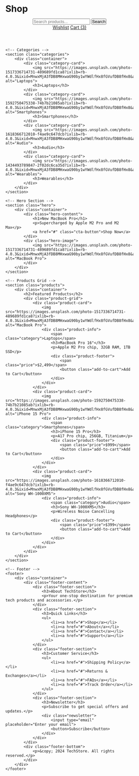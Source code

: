 # Shop
<!DOCTYPE html>
<html lang="en">
<head>
    <meta charset="UTF-8">
    <meta name="viewport" content="width=device-width, initial-scale=1.0">
    <title>TechStore</title>
    <link rel="stylesheet" href="styles.css">
</head>
<style>
    /* Reset and base styles */
* {
    margin: 0;
    padding: 0;
    box-sizing: border-box;
}

body {
    font-family: -apple-system, BlinkMacSystemFont, 'Segoe UI', Roboto, Oxygen, Ubuntu, Cantarell, sans-serif;
    line-height: 1.6;
    color: #333;
    background-color: #f5f5f5;
}

.container {
    max-width: 1200px;
    margin: 0 auto;
    padding: 0 50px;
}

/* Header styles */
header {
    background-color: white;
    box-shadow: 0 2px 4px rgba(0,0,0,0.1);
    top: 0;
    z-index: 1;
}

nav {
    display: flex;
    justify-content: space-between;
    align-items: center;
    padding: 1rem;
    max-width: 1200px;
    margin: 0 auto;
}

.logo {
    font-size: 1.5rem;
    font-weight: bold;
    color: #333;
}

.search-bar {
    flex: 1;
    max-width: 500px;
    margin: 0 2rem;
    display: flex;
}

.search-bar input {
    width: 100%;
    padding: 0.5rem 1rem;
    border: 1px solid #ddd;
    border-radius: 4px 0 0 4px;
    outline: none;
}

.search-btn {
    padding: 0.5rem 1rem;
    background-color: #2563eb;
    color: white;
    border: none;
    border-radius: 0 4px 4px 0;
    cursor: pointer;
}

.nav-buttons a {
    margin-left: 1.5rem;
    text-decoration: none;
    color: #333;
}

/* Categories section */
.categories {
    padding: 2rem 0;
}

.categories .container {
    display: grid;
    grid-template-columns: repeat(auto-fit, minmax(250px, 1fr));
    gap: 1.5rem;
}

.category-card {
    background: white;
    border-radius: 8px;
    overflow: hidden;
    box-shadow: 0 2px 4px rgba(0,0,0,0.1);
    transition: transform 0.2s;
}

.category-card:hover {
    transform: translateY(-4px);
}

.category-card img {
    width: 100%;
    height: 200px;
    object-fit: cover;
}

.category-card h3 {
    padding: 1rem;
    text-align: center;
}

/* Hero section */
.hero {
    background: linear-gradient(to right, #2563eb, #1d4ed8);
    color: white;
    padding: 4rem 0;
    margin-bottom: 4rem;
}

.hero .container {
    display: grid;
    grid-template-columns: 1fr 1fr;
    gap: 2rem;
    align-items: center;
}

.hero-content h1 {
    font-size: 3rem;
    margin-bottom: 1rem;
}

.hero-content p {
    font-size: 1.25rem;
    margin-bottom: 2rem;
}

.cta-button {
    display: inline-block;
    padding: 1rem 2rem;
    background-color: white;
    color: #2563eb;
    text-decoration: none;
    border-radius: 9999px;
    font-weight: 600;
    transition: background-color 0.2s;
}

.cta-button:hover {
    background-color: #f8f9fa;
}

.hero-image img {
    width: 100%;
    border-radius: 8px;
    box-shadow: 0 4px 6px rgba(0,0,0,0.1);
}

/* Products section */
.products {
    padding: 4rem 0;
}

.products h2 {
    font-size: 2rem;
    margin-bottom: 2rem;
    text-align: center;
}

.product-grid {
    display: grid;
    grid-template-columns: repeat(auto-fit, minmax(300px, 1fr));
    gap: 2rem;
}

.product-card {
    background: white;
    border-radius: 8px;
    overflow: hidden;
    box-shadow: 0 2px 4px rgba(0,0,0,0.1);
    transition: box-shadow 0.2s;
}

.product-card:hover {
    box-shadow: 0 4px 8px rgba(0,0,0,0.2);
}

.product-card img {
    width: 100%;
    height: 250px;
    object-fit: cover;
}

.product-info {
    padding: 1.5rem;
}

.category {
    color: #2563eb;
    font-size: 0.875rem;
    font-weight: 500;
}

.product-info h3 {
    margin: 0.5rem 0;
    font-size: 1.25rem;
}

.product-info p {
    color: #666;
    margin-bottom: 1rem;
}

.product-footer {
    display: flex;
    justify-content: space-between;
    align-items: center;
}

.price {
    font-size: 1.5rem;
    font-weight: bold;
}

.add-to-cart {
    padding: 0.5rem 1rem;
    background-color: #2563eb;
    color: white;
    border: none;
    border-radius: 4px;
    cursor: pointer;
    transition: background-color 0.2s;
}

.add-to-cart:hover {
    background-color: #1d4ed8;
}

/* Footer styles */
footer {
    background-color: #1f2937;
    color: white;
    padding: 4rem 0 2rem;
}

.footer-content {
    display: grid;
    grid-template-columns: repeat(auto-fit, minmax(250px, 1fr));
    gap: 2rem;
    margin-bottom: 2rem;
}

.footer-section h3 {
    margin-bottom: 1rem;
    font-size: 1.25rem;
}

.footer-section ul {
    list-style: none;
}

.footer-section ul li {
    margin-bottom: 0.5rem;
}

.footer-section a {
    color: #9ca3af;
    text-decoration: none;
    transition: color 0.2s;
}

.footer-section a:hover {
    color: white;
}

.newsletter {
    display: flex;
    margin-top: 1rem;
}

.newsletter input {
    flex: 1;
    padding: 0.5rem;
    border: none;
    border-radius: 4px 0 0 4px;
    background-color: #374151;
    color: white;
}

.newsletter button {
    padding: 0.5rem 1rem;
    background-color: #2563eb;
    color: white;
    border: none;
    border-radius: 0 4px 4px 0;
    cursor: pointer;
}

.footer-bottom {
    text-align: center;
    padding-top: 2rem;
    border-top: 1px solid #374151;
    color: #9ca3af;
}

/* Responsive design */
@media (max-width: 932px) {
    .hero .container {
        grid-template-columns: 1fr;
        text-align: center;
    }

    .search-bar {
        display: none;
    }

    .nav-buttons {
        display: none;
    }

    .hero-content {
        order: 2;
    }

    .hero-image {
        order: 1;
        margin-bottom: 2rem;
    }

    .footer-content {
        grid-template-columns: 1fr;
        text-align: center;
    }

    .newsletter {
        justify-content: center;
    }
}
@media (max-width: 768px) {
    .hero .container {
        grid-template-columns: 1fr;
        text-align: center;
    }

    .search-bar {
        display: none;
    }

    .nav-buttons {
        display: none;
    }

    .hero-content {
        order: 2;
    }

    .hero-image {
        order: 1;
        margin-bottom: 2rem;
    }

    .footer-content {
        grid-template-columns: 1fr;
        text-align: center;
    }

    .newsletter {
        justify-content: center;
    }
}
</style>
<body>
    <!-- Header -->
    <header>
        <nav>
            <div class="logo"Emmystore Tech>
                <img src="" alt="">
            </div>
            <div class="search-bar">
                <input type="text" placeholder="Search products...">
                <button class="search-btn">Search</button>
            </div>
            <div class="nav-buttons">
                <a href="#" class="wishlist">Wishlist</a>
                <a href="#" class="cart">Cart (3)</a>
            </div>
        </nav>
    </header>

    <!-- Categories -->
    <section class="categories">
        <div class="container">
            <div class="category-card">
                <img src="https://images.unsplash.com/photo-1517336714731-489689fd1ca8?ixlib=rb-4.0.3&ixid=MnwxMjA3fDB8MHxwaG90by1wYWdlfHx8fGVufDB8fHx8&auto=format&fit=crop&w=1026&q=80" alt="Laptops">
                <h3>Laptops</h3>
            </div>
            <div class="category-card">
                <img src="https://images.unsplash.com/photo-1592750475338-74b7b21085ab?ixlib=rb-4.0.3&ixid=MnwxMjA3fDB8MHxwaG90by1wYWdlfHx8fGVufDB8fHx8&auto=format&fit=crop&w=987&q=80" alt="Smartphones">
                <h3>Smartphones</h3>
            </div>
            <div class="category-card">
                <img src="https://images.unsplash.com/photo-1618366712010-f4ae9c647dcb?ixlib=rb-4.0.3&ixid=MnwxMjA3fDB8MHxwaG90by1wYWdlfHx8fGVufDB8fHx8&auto=format&fit=crop&w=987&q=80" alt="Audio">
                <h3>Audio</h3>
            </div>
            <div class="category-card">
                <img src="https://images.unsplash.com/photo-1434493789847-2f02dc6ca35d?ixlib=rb-4.0.3&ixid=MnwxMjA3fDB8MHxwaG90by1wYWdlfHx8fGVufDB8fHx8&auto=format&fit=crop&w=2071&q=80" alt="Wearables">
                <h3>Wearables</h3>
            </div>
        </div>
    </section>

    <!-- Hero Section -->
    <section class="hero">
        <div class="container">
            <div class="hero-content">
                <h1>New MacBook Pro</h1>
                <p>Supercharged by Apple M2 Pro and M2 Max</p>
                <a href="#" class="cta-button">Shop Now</a>
            </div>
            <div class="hero-image">
                <img src="https://images.unsplash.com/photo-1517336714731-489689fd1ca8?ixlib=rb-4.0.3&ixid=MnwxMjA3fDB8MHxwaG90by1wYWdlfHx8fGVufDB8fHx8&auto=format&fit=crop&w=1026&q=80" alt="MacBook Pro">
            </div>
        </div>
    </section>

    <!-- Products Grid -->
    <section class="products">
        <div class="container">
            <h2>Featured Products</h2>
            <div class="product-grid">
                <div class="product-card">
                    <img src="https://images.unsplash.com/photo-1517336714731-489689fd1ca8?ixlib=rb-4.0.3&ixid=MnwxMjA3fDB8MHxwaG90by1wYWdlfHx8fGVufDB8fHx8&auto=format&fit=crop&w=1026&q=80" alt="MacBook Pro">
                    <div class="product-info">
                        <span class="category">Laptops</span>
                        <h3>MacBook Pro 16"</h3>
                        <p>Apple M2 Pro chip, 32GB RAM, 1TB SSD</p>
                        <div class="product-footer">
                            <span class="price">$2,499</span>
                            <button class="add-to-cart">Add to Cart</button>
                        </div>
                    </div>
                </div>
                <div class="product-card">
                    <img src="https://images.unsplash.com/photo-1592750475338-74b7b21085ab?ixlib=rb-4.0.3&ixid=MnwxMjA3fDB8MHxwaG90by1wYWdlfHx8fGVufDB8fHx8&auto=format&fit=crop&w=987&q=80" alt="iPhone 15 Pro">
                    <div class="product-info">
                        <span class="category">Smartphones</span>
                        <h3>iPhone 15 Pro</h3>
                        <p>A17 Pro chip, 256GB, Titanium</p>
                        <div class="product-footer">
                            <span class="price">$999</span>
                            <button class="add-to-cart">Add to Cart</button>
                        </div>
                    </div>
                </div>
                <div class="product-card">
                    <img src="https://images.unsplash.com/photo-1618366712010-f4ae9c647dcb?ixlib=rb-4.0.3&ixid=MnwxMjA3fDB8MHxwaG90by1wYWdlfHx8fGVufDB8fHx8&auto=format&fit=crop&w=987&q=80" alt="Sony WH-1000XM5">
                    <div class="product-info">
                        <span class="category">Audio</span>
                        <h3>Sony WH-1000XM5</h3>
                        <p>Wireless Noise Cancelling Headphones</p>
                        <div class="product-footer">
                            <span class="price">$399</span>
                            <button class="add-to-cart">Add to Cart</button>
                        </div>
                    </div>
                </div>
            </div>
        </div>
    </section>

    <!-- Footer -->
    <footer>
        <div class="container">
            <div class="footer-content">
                <div class="footer-section">
                    <h3>About TechStore</h3>
                    <p>Your one-stop destination for premium tech products and accessories.</p>
                </div>
                <div class="footer-section">
                    <h3>Quick Links</h3>
                    <ul>
                        <li><a href="#">Shop</a></li>
                        <li><a href="#">About</a></li>
                        <li><a href="#">Contact</a></li>
                        <li><a href="#">Support</a></li>
                    </ul>
                </div>
                <div class="footer-section">
                    <h3>Customer Service</h3>
                    <ul>
                        <li><a href="#">Shipping Policy</a></li>
                        <li><a href="#">Returns & Exchanges</a></li>
                        <li><a href="#">FAQs</a></li>
                        <li><a href="#">Track Order</a></li>
                    </ul>
                </div>
                <div class="footer-section">
                    <h3>Newsletter</h3>
                    <p>Subscribe to get special offers and updates.</p>
                    <div class="newsletter">
                        <input type="email" placeholder="Enter your email">
                        <button>Subscribe</button>
                    </div>
                </div>
            </div>
            <div class="footer-bottom">
                <p>&copy; 2024 TechStore. All rights reserved.</p>
            </div>
        </div>
    </footer>
</body>
</html>
